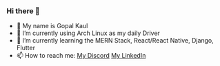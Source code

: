 ### Hi there 👋

<!--
**gopal-kaul/gopal-kaul** is a ✨ _special_ ✨ repository because its `README.md` (this file) appears on your GitHub profile.

Here are some ideas to get you started:
-->
- 👋 My name is Gopal Kaul
- 🔭 I’m currently using Arch Linux as my daily Driver
- 🌱 I’m currently learning the MERN Stack, React/React Native, Django, Flutter
- 📫 How to reach me: [My Discord](https://discord.com/users/545099023976235029) [My LinkedIn](https://www.linkedin.com/in/gopal-kaul/)
